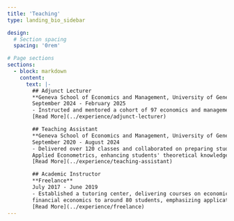```yaml
---
title: 'Teaching'
type: landing_bio_sidebar

design:
  # Section spacing
  spacing: '0rem'

# Page sections
sections:
  - block: markdown
    content:
      text: |-
        ## Adjunct Lecturer
        **Geneva School of Economics and Management, University of Geneva**  
        September 2024 - February 2025  
        - Instructed and mentored a cohort of 97 economics and management students, fostering critical thinking on global trade dynamics and their intersection with economic policy.  
        [Read More](../experience/adjunct-lecturer)

        ## Teaching Assistant
        **Geneva School of Economics and Management, University of Geneva**  
        September 2020 - August 2024  
        - Delivered over 120 classes and collaborated on preparing study materials for Applied Economics, Microeconomics, and
        Applied Econometrics, enhancing students' theoretical knowledge and practical analytical skills for empirical research.  
        [Read More](../experience/teaching-assistant)

        ## Academic Instructor
        **Freelance**  
        July 2017 - June 2019
        - Established a tutoring center, delivering courses on economics, international trade, econometrics, and
        financial economics to around 80 students, emphasizing applications in Stata for business and policy analysis.  
        [Read More](../experience/freelance)
---
```

